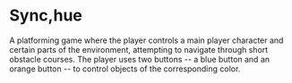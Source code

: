 # Sync,hue
A platforming game where the player controls a main player character and certain parts of the environment, attempting to navigate through short obstacle courses. The player uses two buttons -- a blue button and an orange button -- to control objects of the corresponding color.
